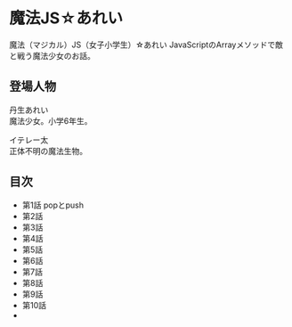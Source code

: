 # 魔法JS☆あれい

魔法（マジカル）JS（女子小学生）☆あれい
JavaScriptのArrayメソッドで敵と戦う魔法少女のお話。

## 登場人物

丹生あれい  
魔法少女。小学6年生。

イテレー太  
正体不明の魔法生物。

## 目次

* 第1話 popとpush
* 第2話
* 第3話
* 第4話
* 第5話
* 第6話
* 第7話
* 第8話
* 第9話
* 第10話
* 

<!--stackedit_data:
eyJoaXN0b3J5IjpbLTEyMzM0MzcyN119
-->
